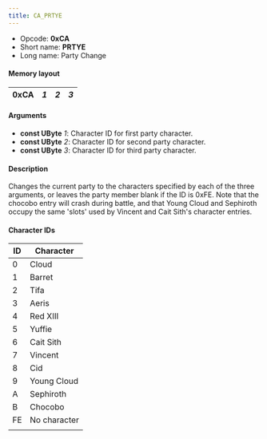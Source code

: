 ```yaml
---
title: CA_PRTYE
---
```


- Opcode: **0xCA**
- Short name: **PRTYE**
- Long name: Party Change

#### Memory layout

| 0xCA | *1* | *2* | *3* |
|------|-----|-----|-----|

#### Arguments

- **const UByte** *1*: Character ID for first party character.
- **const UByte** *2*: Character ID for second party character.
- **const UByte** *3*: Character ID for third party character.

#### Description

Changes the current party to the characters specified by each of the three arguments, or leaves the party member blank if the ID is 0xFE. Note that the chocobo entry will crash during battle, and that Young Cloud and Sephiroth occupy the same 'slots' used by Vincent and Cait Sith's character entries.

#### Character IDs

| ID  | Character    |
|-----|--------------|
| 0   | Cloud        |
| 1   | Barret       |
| 2   | Tifa         |
| 3   | Aeris        |
| 4   | Red XIII     |
| 5   | Yuffie       |
| 6   | Cait Sith    |
| 7   | Vincent      |
| 8   | Cid          |
| 9   | Young Cloud  |
| A   | Sephiroth    |
| B   | Chocobo      |
| FE  | No character |
|     |              |
